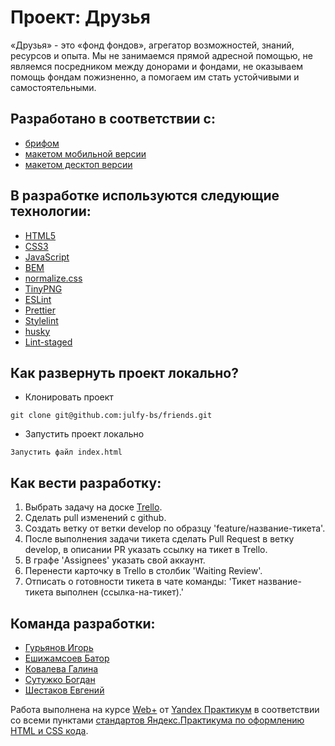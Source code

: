 # Проект: Друзья

«Друзья» - это «фонд фондов», агрегатор возможностей, знаний, ресурсов и опыта. Мы не занимаемся прямой адресной помощью, не являемся посредником между донорами и фондами, не оказываем помощь фондам пожизненно, а помогаем им стать устойчивыми и самостоятельными.

## Разработано в соответствии с:

- [брифом][friends-brief]
- [макетом мобильной версии][friends-figma-mobile]
- [макетом десктоп версии][friends-figma-web]

## В разработке используются следующие технологии:
- [HTML5][tech-html]
- [CSS3][tech-css]
- [JavaScript][tech-js]
- [BEM][tech-bem]
- [normalize.css][tech-normalize-css]
- [TinyPNG][tech-tiny-png]
- [ESLint][tech-eslint]
- [Prettier][tech-prettier]
- [Stylelint][tech-stylelint]
- [husky][tech-husky]
- [Lint-staged][tech-lint-staged]

## Как развернуть проект локально?

- Клонировать проект
```
git clone git@github.com:julfy-bs/friends.git
```
- Запустить проект локально
```
Запустить файл index.html
```

## Как вести разработку:

1. Выбрать задачу на доске [Trello][friends-trello].
2. Сделать pull изменений с github.
3. Создать ветку от ветки develop по образцу 'feature/название-тикета'.
4. После выполнения задачи тикета сделать Pull Request в ветку develop, в описании PR указать ссылку на тикет в Trello.
5. В графе 'Assignees' указать свой аккаунт. 
6. Перенести карточку в Trello в столбик 'Waiting Review'.
7. Отписать о готовности тикета в чате команды: 'Тикет название-тикета выполнен (ссылка-на-тикет).'

## Команда разработки:

- [Гурьянов Игорь][developer-guryanov]
- [Ешижамсоев Батор][developer-yeshizhamsoev]
- [Ковалева Галина][developer-kovaleva]
- [Сутужко Богдан][developer-sutuzhko]
- [Шестаков Евгений][developer-shestakov]

Работа выполнена на курсе [Web+][yandex-practicum-web-plus] от [Yandex Практикум][yandex-practicum-url] в соответствии со всеми пунктами [стандартов Яндекс.Практикума по оформлению HTML и CSS кода][yandex-styleguide].

[//]: # 'Yandex'
[yandex-practicum-web-plus]: https://practicum.yandex.ru/promo/long-courses/web
[yandex-practicum-url]: https://practicum.yandex.ru/
[yandex-styleguide]: https://code.s3.yandex.net/web-developer/static/design-rules/index.html

[//]: # 'Разработчики'
[developer-shestakov]: https://github.com/ShestakovEA
[developer-yeshizhamsoev]: https://github.com/boolishta
[developer-guryanov]: https://github.com/igorgurianov
[developer-kovaleva]: https://github.com/Kovaleva-Galina
[developer-sutuzhko]: https://github.com/julfy-bs

[//]: # 'Исходники'
[friends-trello]: https://trello.com/b/wXSiXmPb/workspace-team-4
[friends-brief]: https://www.notion.so/37e46dafb47f44a29a910e5300f5e615
[friends-figma-web]: https://www.figma.com/file/mOCTA1MNqW5l41Kmc1YzU8/%D0%A4%D0%BE%D0%BD%D0%B4-%D0%94%D1%80%D1%83%D0%B7%D1%8C%D1%8F?node-id=1%3A2
[friends-figma-mobile]: https://www.figma.com/file/mOCTA1MNqW5l41Kmc1YzU8/%D0%A4%D0%BE%D0%BD%D0%B4-%D0%94%D1%80%D1%83%D0%B7%D1%8C%D1%8F?node-id=263%3A1385&t=Cz3zASQ3xLrdxol3-0

[//]: # 'Технологии'
[tech-html]: https://html5.org/
[tech-css]: https://www.w3.org/Style/CSS/Overview.en.html
[tech-js]: https://www.javascript.com/
[tech-bem]: https://ru.bem.info/methodology/
[tech-normalize-css]: https://necolas.github.io/normalize.css/
[tech-eslint]: https://eslint.org/
[tech-tiny-png]: https://tinypng.com/
[tech-prettier]: https://prettier.io/
[tech-stylelint]: https://stylelint.io/
[tech-husky]: https://www.npmjs.com/package/husky
[tech-lint-staged]: https://github.com/okonet/lint-staged
